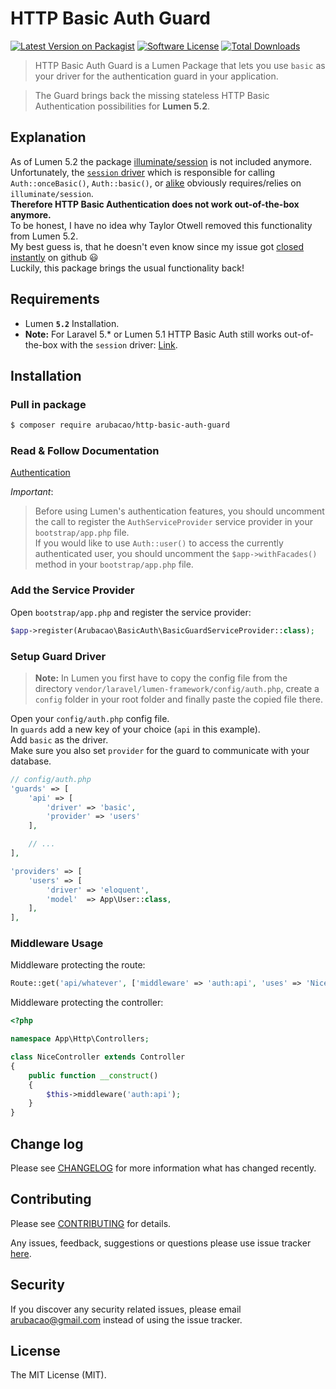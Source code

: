 # HTTP Basic Auth Guard
[![Latest Version on Packagist][ico-version]][link-packagist] [![Software License][ico-license]](LICENSE.md) [![Total Downloads][ico-downloads]][link-downloads]

> HTTP Basic Auth Guard is a Lumen Package that lets you use `basic` as your driver for the authentication guard in your application.

> The Guard brings back the missing stateless HTTP Basic Authentication possibilities for **Lumen 5.2**.

## Explanation
As of Lumen 5.2 the package [illuminate/session](https://github.com/illuminate/session) is not included anymore.  
Unfortunately, the [`session` driver](https://github.com/laravel/laravel/blob/v5.2.31/config/auth.php#L40) which is responsible
for calling `Auth::onceBasic()`, `Auth::basic()`, or [alike](https://github.com/illuminate/auth/blob/v5.2.37/Middleware/AuthenticateWithBasicAuth.php#L38)
obviously requires/relies on `illuminate/session`.  
**Therefore HTTP Basic Authentication does not work out-of-the-box anymore.**  
To be honest, I have no idea why Taylor Otwell removed this functionality from Lumen 5.2.  
My best guess is, that he doesn't even know since my issue got [closed instantly](https://github.com/laravel/lumen-framework/issues/388) on github :smiley:   
Luckily, this package brings the usual functionality back! 

## Requirements
- Lumen **`5.2`** Installation.
- **Note:** For Laravel 5.* or Lumen 5.1 HTTP Basic Auth still works out-of-the-box with the `session` driver: [Link](https://laravel.com/docs/5.2/authentication#stateless-http-basic-authentication).

## Installation

### Pull in package

```bash
$ composer require arubacao/http-basic-auth-guard
```

### Read & Follow Documentation

[Authentication](https://lumen.laravel.com/docs/5.2/authentication)

*Important*:
> Before using Lumen's authentication features, you should uncomment the call to register the `AuthServiceProvider` service provider in your `bootstrap/app.php` file.  
> If you would like to use `Auth::user()` to access the currently authenticated user, you should uncomment the `$app->withFacades()` method in your `bootstrap/app.php` file.

### Add the Service Provider

Open `bootstrap/app.php` and register the service provider:

```php
$app->register(Arubacao\BasicAuth\BasicGuardServiceProvider::class);
```

### Setup Guard Driver

> **Note:** In Lumen you first have to copy the config file from the directory `vendor/laravel/lumen-framework/config/auth.php`, create a `config` folder in your root folder and finally paste the copied file there.

Open your `config/auth.php` config file.  
In `guards` add a new key of your choice (`api` in this example).  
Add `basic` as the driver.  
Make sure you also set `provider` for the guard to communicate with your database.

```php
// config/auth.php
'guards' => [
    'api' => [
        'driver' => 'basic',
        'provider' => 'users'
    ],

    // ...
],

'providers' => [
    'users' => [
        'driver' => 'eloquent',
        'model'  => App\User::class,
    ],
],
```

### Middleware Usage
Middleware protecting the route:

```php
Route::get('api/whatever', ['middleware' => 'auth:api', 'uses' => 'NiceController@awesome']);
```

Middleware protecting the controller:

```php
<?php

namespace App\Http\Controllers;

class NiceController extends Controller
{
    public function __construct()
    {
        $this->middleware('auth:api');
    }
}
```

## Change log
Please see [CHANGELOG](CHANGELOG.md) for more information what has changed recently.

## Contributing
Please see [CONTRIBUTING](CONTRIBUTING.md) for details.

Any issues, feedback, suggestions or questions please use issue tracker [here](https://github.com/arubacao/http-basic-auth-guard/issues).

## Security
If you discover any security related issues, please email arubacao@gmail.com instead of using the issue tracker.

## License
The MIT License (MIT).

[ico-version]: https://img.shields.io/packagist/v/arubacao/http-basic-auth-guard.svg?style=flat-square
[ico-license]: https://img.shields.io/badge/license-MIT-brightgreen.svg?style=flat-square
[ico-travis]: https://img.shields.io/travis/arubacao/http-basic-auth-guard/master.svg?style=flat-square
[ico-scrutinizer]: https://img.shields.io/scrutinizer/coverage/g/arubacao/http-basic-auth-guard.svg?style=flat-square
[ico-code-quality]: https://img.shields.io/scrutinizer/g/arubacao/http-basic-auth-guard.svg?style=flat-square
[ico-downloads]: https://img.shields.io/packagist/dt/arubacao/http-basic-auth-guard.svg?style=flat-square

[link-packagist]: https://packagist.org/packages/arubacao/http-basic-auth-guard
[link-travis]: https://travis-ci.org/arubacao/http-basic-auth-guard
[link-scrutinizer]: https://scrutinizer-ci.com/g/arubacao/http-basic-auth-guard/code-structure
[link-code-quality]: https://scrutinizer-ci.com/g/arubacao/http-basic-auth-guard
[link-downloads]: https://packagist.org/packages/arubacao/http-basic-auth-guard
[link-author]: https://github.com/arubacao
[link-contributors]: ../../contributors
